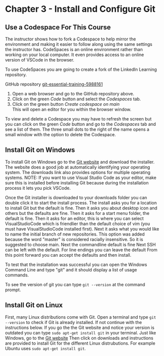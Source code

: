 # Chapter 3 - Install and Configure Git

## Use a Codespace For This Course
The instructor shows how to fork a Codespace to help mirror the environment and making it easier to follow along using the same settings the instructor has.
CodeSpaces is an online environment rather than working on your local computer.
It even provides access to an online version of VSCode in the browser.

To use CodeSpaces you are going to create a fork of the LinkedIn Learning repository.

GitHub repository [git-essential-training-5988161](https://github.com/linkedInLearning/git-essential-training-5988161)


1. Open a web browser and go to the GitHub repository above. 
2. Click on the green *Code* button and select the *Codespaces* tab.
3. Click on the green button *Create codespace on main*<br>
   This will open an editor for you within the browser window.

To view and delete a Codespace you may have to refresh the screen but you can click on the green *Code* button and go to the *Codespaces* tab and see a list of them. The three small dots to the right of the name opens a small window with the option to delete the Codespace.

## Install Git on Windows
To install Git on Windows go to the [Git website](https://git-scm.com) and download the installer. The website does a good job at automatically identifying your operating system.
The downloads link also provides options for multiple operating systems.
NOTE: If you want to use Visual Studio Code as your editor, make sure this is installed before installing Git because during the installation process it lets you pick VSCode.

Once the Git installer is downloaded to your downloads folder you can double click it to start the install process.
The install asks you for a location to install Git but the default is fine.
Then it asks you about desktop icon and others but the defaults are fine.
Then it asks for a start menu folder, the default is fine.
Then it asks for an editor, this is where you can select VisualStudioCode which is friendlier than the default choice of vim (you must have VisualStudioCode installed first).
Next it asks what you would like to name the initial branch of new repositories. This option was added because the word "master" is considered racially insensitive. So it is suggested to choose main.
Next the commandline default is fine
Next SSH can be left with the default.
For line endings you can leave the default
From this point forward you can accept the defaults and then install.


To test that the installation was successful you can open the Windows Command Line and type "git" and it should display a list of usage commands.

To see the version of git you can type `git --version` at the command prompt.


## Install Git on Linux
First, many Linux distributions come with Git. Open a terminal and type `git --version` to check if Git is already installed. If not continue with the instructions below.
If you go the the Git website and notice your version is outdated you can type `sudo apt-get install git` in your terminal.
Just like Windows, go to the [Git website](https://git-scm.com)
Then click on downloads and instructions are provided to install Git for the different Linux distrubutions. For example Ubuntu uses `sudo apt-get install git`.
